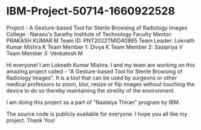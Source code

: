 # IBM-Project-50714-1660922528
Project - A Gesture-based Tool for Sterile Browsing of Radiology Images
College : Narasu's Sarathy Institute of Technology Faculty Mentor: PRAKASH KUMAR M
Team ID: PNT2022TMID40865
Team Leader: Loknath Kumar Mishra K
Team Member 1: Divya K
Team Member 2: Sasipriya V
Team Member 3: Venkatesh M

Hi everyone! I am Loknath Kumar Mishra. I and my team are working on this amazing project called - "A Gesture-based Tool for Sterile Browsing of Radiology Images". It is
a tool that can be used by surgeons or other medical professors to zoom, blur, resize or flip images without touching the device to do so thereby maintaining the streility of the environment.

I am doing this project as a part of "Naalaiya Thiran" program by IBM.

The source code is publicly available for everyone. I hope you all like my project. Thank You!
